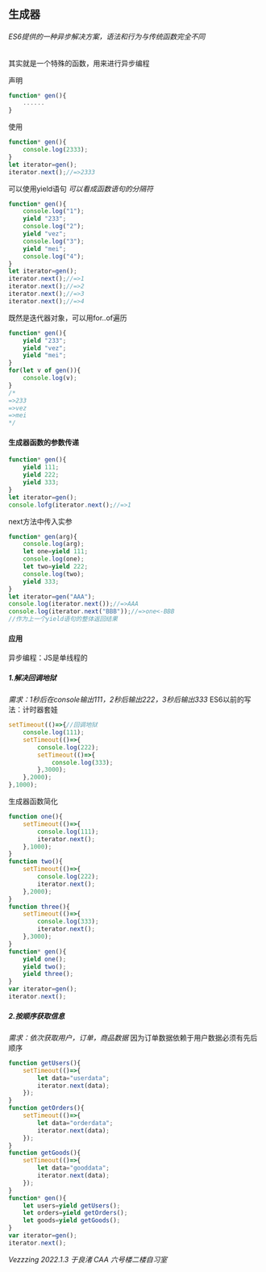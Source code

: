 ## 生成器
###### ES6提供的一种异步解决方案，语法和行为与传统函数完全不同
其实就是一个特殊的函数，用来进行异步编程  

声明
```javascript
function* gen(){
    ......
}
```
使用
```javascript
function* gen(){
    console.log(2333);
}
let iterator=gen();
iterator.next();//=>2333
```
可以使用yield语句
*可以看成函数语句的分隔符*
```javascript
function* gen(){
    console.log("1");
    yield "233";
    console.log("2");
    yield "vez";
    console.log("3");
    yield "mei";
    console.log("4");
}
let iterator=gen();
iterator.next();//=>1
iterator.next();//=>2
iterator.next();//=>3
iterator.next();//=>4
```
既然是迭代器对象，可以用for..of遍历
```javascript
function* gen(){
    yield "233";
    yield "vez";
    yield "mei";
}
for(let v of gen()){
    console.log(v);
}
/*
=>233
=>vez
=>mei
*/
```
#### 生成器函数的参数传递
```javascript
function* gen(){
    yield 111;
    yield 222;
    yield 333;
}
let iterator=gen();
console.lofg(iterator.next();//=>1
```
next方法中传入实参
```javascript
function* gen(arg){
    console.log(arg);
    let one=yield 111;
    console.log(one);
    let two=yield 222;
    console.log(two);
    yield 333;
}
let iterator=gen("AAA");
console.log(iterator.next());//=>AAA
console.log(iterator.next("BBB"));//=>one<-BBB
//作为上一个yield语句的整体返回结果
```
#### 应用
异步编程：JS是单线程的
##### 1.解决回调地狱
*需求：1秒后在console输出111，2秒后输出222，3秒后输出333*
ES6以前的写法：计时器套娃
```javascript
setTimeout(()=>{//回调地狱
    console.log(111);
    setTimeout(()=>{
        console.log(222);
        setTimeout(()=>{
            console.log(333);
        },3000);
    },2000);
},1000);
```
生成器函数简化
```javascript
function one(){
    setTimeout(()=>{
        console.log(111);
        iterator.next();
    },1000);
}
function two(){
    setTimeout(()=>{
        console.log(222);
        iterator.next();
    },2000);
}
function three(){
    setTimeout(()=>{
        console.log(333);
        iterator.next();
    },3000);
}
function* gen(){
    yield one();
    yield two();
    yield three();
}
var iterator=gen();
iterator.next();
```
##### 2.按顺序获取信息
*需求：依次获取用户，订单，商品数据*
因为订单数据依赖于用户数据必须有先后顺序
```javascript
function getUsers(){
    setTimeout(()=>{
        let data="userdata";
        iterator.next(data);
    });
}
function getOrders(){
    setTimeout(()=>{
        let data="orderdata";
        iterator.next(data);
    });
}
function getGoods(){
    setTimeout(()=>{
        let data="gooddata";
        iterator.next(data);
    });
}
function* gen(){
    let users=yield getUsers();
    let orders=yield getOrders();
    let goods=yield getGoods();
}
var iterator=gen();
iterator.next();
```
*Vezzzing 2022.1.3 于良渚 CAA 六号楼二楼自习室*
